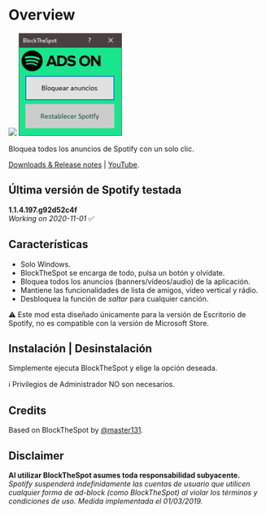 # Overview
<img src="https://github.com/bitasuperactive/BlockTheSpot-C-Sharp/blob/master/doc/icon.ico" width="216"/> <img src="https://github.com/bitasuperactive/BlockTheSpot-C-Sharp/blob/master/doc/blockthespot.png" width="203"/>

Bloquea todos los anuncios de Spotify con un solo clic.

[Downloads & Release notes](https://github.com/bitasuperactive/BlockTheSpot-C-Sharp/releases) | [YouTube](https://www.youtube.com/channel/UCc-AA6VaZh81DYYCrSAMS5w?).

## Última versión de Spotify testada 
**1.1.4.197.g92d52c4f**   
*Working on 2020-11-01* :white_check_mark:

## Características
- Solo Windows.
- BlockTheSpot se encarga de todo, pulsa un botón y olvídate.
- Bloquea todos los anuncios (banners/vídeos/audio) de la aplicación.
- Mantiene las funcionalidades de lista de amigos, vídeo vertical y rádio.
- Desbloquea la función de *saltar* para cualquier canción.

:warning: Este mod esta diseñado únicamente para la versión de Escritorio de Spotify, no es compatible con la versión de Microsoft Store.

## Instalación | Desinstalación
Simplemente ejecuta BlockTheSpot y elige la opción deseada.

:information_source: Privilegios de Administrador NO son necesarios.

## Credits
Based on BlockTheSpot by [@master131](https://github.com/master131/BlockTheSpot).

## Disclaimer
**Al utilizar BlockTheSpot asumes toda responsabilidad subyacente.**    
*Spotify suspenderá indefinidamente las cuentas de usuario que utilicen cualquier forma de ad-block (como BlockTheSpot) al violar los términos y condiciones de uso. Medida implementada el 01/03/2019.*
